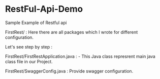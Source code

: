 # RestFul-Api-Demo
Sample Example of Restful api

FirstRest/ : Here there are all packages which I wrote for different configuration.

Let's see step by step : 

FirstRest/FirstRestApplication.java : - This Java class represrent main java class file in our Project.

FirstRest/SwaggerConfig.java : Provide swagger configuration.


                                      
